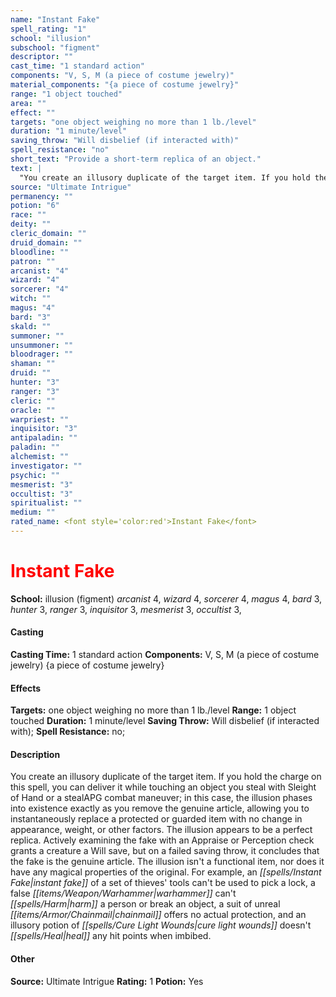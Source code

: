 ```yaml
---
name: "Instant Fake"
spell_rating: "1"
school: "illusion"
subschool: "figment"
descriptor: ""
cast_time: "1 standard action"
components: "V, S, M (a piece of costume jewelry)"
material_components: "{a piece of costume jewelry}"
range: "1 object touched"
area: ""
effect: ""
targets: "one object weighing no more than 1 lb./level"
duration: "1 minute/level"
saving_throw: "Will disbelief (if interacted with)"
spell_resistance: "no"
short_text: "Provide a short-term replica of an object."
text: |
  "You create an illusory duplicate of the target item. If you hold the charge on this spell, you can deliver it while touching an object you steal with Sleight of Hand or a stealAPG combat maneuver; in this case, the illusion phases into existence exactly as you remove the genuine article, allowing you to instantaneously replace a protected or guarded item with no change in appearance, weight, or other factors. The illusion appears to be a perfect replica. Actively examining the fake with an Appraise or Perception check grants a creature a Will save, but on a failed saving throw, it concludes that the fake is the genuine article. The illusion isn't a functional item, nor does it have any magical properties of the original. For example, an _instant fake_ of a set of thieves' tools can't be used to pick a lock, a false warhammer can't harm a person or break an object, a suit of unreal chainmail offers no actual protection, and an illusory _potion of cure light wounds_ doesn't heal any hit points when imbibed."
source: "Ultimate Intrigue"
permanency: ""
potion: "6"
race: ""
deity: ""
cleric_domain: ""
druid_domain: ""
bloodline: ""
patron: ""
arcanist: "4"
wizard: "4"
sorcerer: "4"
witch: ""
magus: "4"
bard: "3"
skald: ""
summoner: ""
unsummoner: ""
bloodrager: ""
shaman: ""
druid: ""
hunter: "3"
ranger: "3"
cleric: ""
oracle: ""
warpriest: ""
inquisitor: "3"
antipaladin: ""
paladin: ""
alchemist: ""
investigator: ""
psychic: ""
mesmerist: "3"
occultist: "3"
spiritualist: ""
medium: ""
rated_name: <font style='color:red'>Instant Fake</font>
---
```


# <font style='color:red'>Instant Fake</font> 
**School:** illusion (figment) 
_arcanist_ 4, _wizard_ 4, _sorcerer_ 4, _magus_ 4, _bard_ 3, _hunter_ 3, _ranger_ 3, _inquisitor_ 3, _mesmerist_ 3, _occultist_ 3, 
#### Casting
**Casting Time:** 1 standard action
 **Components:** V, S, M (a piece of costume jewelry) {a piece of costume jewelry}
 #### Effects
**Targets:** one object weighing no more than 1 lb./level
**Range:** 1 object touched
**Duration:** 1 minute/level
**Saving Throw:** Will disbelief (if interacted with); **Spell Resistance:** no; 
 #### Description
You create an illusory duplicate of the target item. If you hold the charge on this spell, you can deliver it while touching an object you steal with Sleight of Hand or a stealAPG combat maneuver; in this case, the illusion phases into existence exactly as you remove the genuine article, allowing you to instantaneously replace a protected or guarded item with no change in appearance, weight, or other factors. The illusion appears to be a perfect replica. Actively examining the fake with an Appraise or Perception check grants a creature a Will save, but on a failed saving throw, it concludes that the fake is the genuine article. The illusion isn't a functional item, nor does it have any magical properties of the original. For example, an _[[spells/Instant Fake|instant fake]]_ of a set of thieves' tools can't be used to pick a lock, a false _[[items/Weapon/Warhammer|warhammer]]_ can't _[[spells/Harm|harm]]_ a person or break an object, a suit of unreal _[[items/Armor/Chainmail|chainmail]]_ offers no actual protection, and an illusory potion of _[[spells/Cure Light Wounds|cure light wounds]]_ doesn't _[[spells/Heal|heal]]_ any hit points when imbibed.

 #### Other
**Source:** Ultimate Intrigue
**Rating:** 1
**Potion:** Yes
